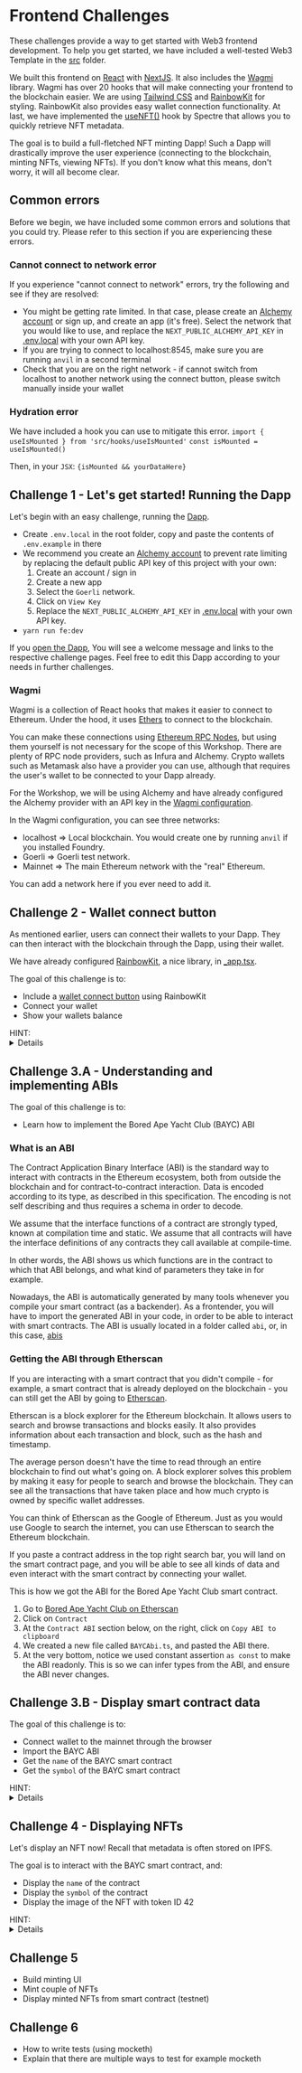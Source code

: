 # Frontend Challenges

These challenges provide a way to get started with Web3 frontend development. To help you get started, we have included a well-tested Web3 Template in the [src](./src/) folder.

We built this frontend on [React](https://reactjs.org/docs/getting-started.html) with [NextJS](https://nextjs.org/). It also includes the [Wagmi](https://wagmi.sh/docs/getting-started) library. Wagmi has over 20 hooks that will make connecting your frontend to the blockchain easier. We are using [Tailwind CSS](https://tailwindcss.com/docs/installation) and [RainbowKit](https://www.rainbowkit.com/docs/introduction) for styling. RainbowKit also provides easy wallet connection functionality. At last, we have implemented the [useNFT()](https://github.com/spectrexyz/use-nft) hook by Spectre that allows you to quickly retrieve NFT metadata.

The goal is to build a full-fletched NFT minting Dapp! Such a Dapp will drastically improve the user experience (connecting to the blockchain, minting NFTs, viewing NFTs). If you don't know what this means, don't worry, it will all become clear.

## Common errors

Before we begin, we have included some common errors and solutions that you could try. Please refer to this section if you are experiencing these errors.

### Cannot connect to network error

If you experience "cannot connect to network" errors, try the following and see if they are resolved:

- You might be getting rate limited. In that case, please create an [Alchemy account](https://dashboard.alchemy.com/) or sign up, and create an app (it's free). Select the network that you would like to use, and replace the `NEXT_PUBLIC_ALCHEMY_API_KEY` in [.env.local](.env.local) with your own API key.
- If you are trying to connect to localhost:8545, make sure you are running `anvil` in a second terminal
- Check that you are on the right network - if cannot switch from localhost to another network using the connect button, please switch manually inside your wallet

### Hydration error

We have included a hook you can use to mitigate this error.
`import { useIsMounted } from 'src/hooks/useIsMounted'`
`const isMounted = useIsMounted()`

Then, in your `JSX`:
`{isMounted && yourDataHere}`

## Challenge 1 - Let's get started! Running the Dapp

Let's begin with an easy challenge, running the [Dapp](https://ethereum.org/en/developers/docs/dapps/).

- Create `.env.local` in the root folder, copy and paste the contents of `.env.example` in there
- We recommend you create an [Alchemy account](https://dashboard.alchemy.com/) to prevent rate limiting by replacing the default public API key of this project with your own:
  1. Create an account / sign in
  2. Create a new app
  3. Select the `Goerli` network.
  4. Click on `View Key`
  5. Replace the `NEXT_PUBLIC_ALCHEMY_API_KEY` in [.env.local](.env.local) with your own API key.
- `yarn run fe:dev`

If you [open the Dapp](http://localhost:3000), You will see a welcome message and links to the respective challenge pages. Feel free to edit this Dapp according to your needs in further challenges.

### Wagmi

Wagmi is a collection of React hooks that makes it easier to connect to Ethereum. Under the hood, it uses [Ethers](https://docs.ethers.io/v5/) to connect to the blockchain.

You can make these connections using [Ethereum RPC Nodes](https://help.coinbase.com/en/coinbase/getting-started/crypto-education/glossary/rpc-node), but using them yourself is not necessary for the scope of this Workshop. There are plenty of RPC node providers, such as Infura and Alchemy. Crypto wallets such as Metamask also have a provider you can use, although that requires the user's wallet to be connected to your Dapp already.

For the Workshop, we will be using Alchemy and have already configured the Alchemy provider with an API key in the [Wagmi configuration](./src/libs/wagmi.ts).

In the Wagmi configuration, you can see three networks:

- localhost => Local blockchain. You would create one by running `anvil` if you installed Foundry.
- Goerli => Goerli test network.
- Mainnet => The main Ethereum network with the "real" Ethereum.

You can add a network here if you ever need to add it.

## Challenge 2 - Wallet connect button

As mentioned earlier, users can connect their wallets to your Dapp. They can then interact with the blockchain through the Dapp, using their wallet.

We have already configured [RainbowKit](https://www.rainbowkit.com/docs/introduction), a nice library, in [\_app.tsx](./src/pages/_app.tsx).

The goal of this challenge is to:

- Include a [wallet connect button](https://www.rainbowkit.com/docs/connect-button) using RainbowKit
- Connect your wallet
- Show your wallets balance

<spoiler>
  <summary>HINT:</summary>
  <details>
    You can make use of the <code>useAccount()</code> <a href="https://wagmi.sh/docs/hooks/useAccount">(docs here)</a> and <code>useBalance()</code> <a href="https://wagmi.sh/react/hooks/useBalance">(docs here)</a>hooks from Wagmi. If you are still stuck, you could always look into the files of the next challenge to see how we have implemented it.
  </details>
</spoiler>

## Challenge 3.A - Understanding and implementing ABIs

The goal of this challenge is to:

- Learn how to implement the Bored Ape Yacht Club (BAYC) ABI

### What is an ABI

The Contract Application Binary Interface (ABI) is the standard way to interact with contracts in the Ethereum ecosystem, both from outside the blockchain and for contract-to-contract interaction. Data is encoded according to its type, as described in this specification. The encoding is not self describing and thus requires a schema in order to decode.

We assume that the interface functions of a contract are strongly typed, known at compilation time and static. We assume that all contracts will have the interface definitions of any contracts they call available at compile-time.

In other words, the ABI shows us which functions are in the contract to which that ABI belongs, and what kind of parameters they take in for example.

Nowadays, the ABI is automatically generated by many tools whenever you compile your smart contract (as a backender). As a frontender, you will have to import the generated ABI in your code, in order to be able to interact with smart contracts. The ABI is usually located in a folder called `abi`, or, in this case, [abis](./src/abis/)

### Getting the ABI through Etherscan

If you are interacting with a smart contract that you didn't compile - for example, a smart contract that is already deployed on the blockchain - you can still get the ABI by going to [Etherscan](https://etherscan.io/).

Etherscan is a block explorer for the Ethereum blockchain. It allows users to search and browse transactions and blocks easily. It also provides information about each transaction and block, such as the hash and timestamp.

The average person doesn't have the time to read through an entire blockchain to find out what's going on.
A block explorer solves this problem by making it easy for people to search and browse the blockchain. They can see all the transactions that have taken place and how much crypto is owned by specific wallet addresses.

You can think of Etherscan as the Google of Ethereum. Just as you would use Google to search the internet, you can use Etherscan to search the Ethereum blockchain.

If you paste a contract address in the top right search bar, you will land on the smart contract page, and you will be able to see all kinds of data and even interact with the smart contract by connecting your wallet.

This is how we got the ABI for the Bored Ape Yacht Club smart contract.

1. Go to [Bored Ape Yacht Club on Etherscan](https://etherscan.io/address/0xbc4ca0eda7647a8ab7c2061c2e118a18a936f13d)
2. Click on `Contract`
3. At the `Contract ABI` section below, on the right, click on `Copy ABI to clipboard`
4. We created a new file called `BAYCAbi.ts`, and pasted the ABI there.
5. At the very bottom, notice we used constant assertion `as const` to make the ABI readonly. This is so we can infer types from the ABI, and ensure the ABI never changes.

## Challenge 3.B - Display smart contract data

The goal of this challenge is to:

- Connect wallet to the mainnet through the browser
- Import the BAYC ABI
- Get the `name` of the BAYC smart contract
- Get the `symbol` of the BAYC smart contract

<spoiler>
  <summary>HINT:</summary>
  <details>
    You can make use of the <code>useContractRead()</code> (docs <a href="https://wagmi.sh/react/hooks/useContractRead">here</a>) or <code>useContractReads()</code> (docs <a href="https://wagmi.sh/react/hooks/useContractReads">here</a>) hooks from Wagmi.
  </details>
</spoiler>

## Challenge 4 - Displaying NFTs

Let's display an NFT now! Recall that metadata is often stored on IPFS.

The goal is to interact with the BAYC smart contract, and:

- Display the `name` of the contract
- Display the `symbol` of the contract
- Display the image of the NFT with token ID 42

<spoiler>
  <summary>HINT:</summary>
  <details>
    There are multiple ways to go about this, but one of the easiest ways is one we have included for you:
    <br><br>The <code>useNft()</code> hook. Refer to the docs <a href="https://github.com/spectrexyz/use-nft">here.</a>
  </details>
</spoiler>

## Challenge 5

- Build minting UI
- Mint couple of NFTs
- Display minted NFTs from smart contract (testnet)

## Challenge 6

- How to write tests (using mocketh)
- Explain that there are multiple ways to test for example mocketh
